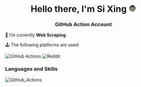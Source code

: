 <h1 align="center">Hello there, I'm Si Xing <img src="https://github.com/zachflauaus/emoji-repo/blob/master/images/starwars-baby-yoda.png" alt="Grogu" width="24" height="24"/></h1>

<h3 align="center">GitHub Action Account</h3>



🤖 I’m currently **Web Scraping**

🕹️ The following platforms are used: 

<p>
<img alt="GitHub Actions" src="https://img.shields.io/badge/github%20actions-%232671E5.svg?style=for-the-badge&logo=githubactions&logoColor=white"/>
<img alt="Reddit" src="https://img.shields.io/badge/Reddit-%23FF4500.svg?style=for-the-badge&logo=Reddit&logoColor=white"/>
</p>



### Languages and Skills

<p align="left">
  <img src="https://avatars.githubusercontent.com/u/65916846?v=4" alt="GitHub_Actions" width="60" height="60"/>
</p>

